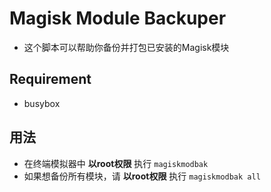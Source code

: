 # Magisk Module Backuper
- 这个脚本可以帮助你备份并打包已安装的Magisk模块

## Requirement
- busybox

## 用法
- 在终端模拟器中 **以root权限** 执行 ` magiskmodbak `
- 如果想备份所有模块，请 **以root权限** 执行 ` magiskmodbak all `
